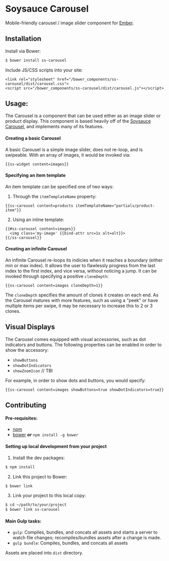 # Soysauce Carousel

Mobile-friendly carousel / image slider component for [Ember](http://emberjs.com/).

## Installation

Install via Bower:
```sh
$ bower install ss-carousel
```

Include JS/CSS scripts into your site:
```
<link rel="stylesheet" href="/bower_components/ss-carousel/dist/carousel.css">
<script src="/bower_components/ss-carousel/dist/carousel.js"></script>
```

## Usage:
The Carousel is a component that can be used either as an image slider
or product display. This component is based heavily off of the [Soysauce Carousel](http://www.soysaucejs.com/#!/api/carousel/intro),
and implements many of its features.

#### Creating a basic Carousel

A basic Carousel is a simple image slider, does not re-loop, and is swipeable.
With an array of images, it would be invoked via:

```
{{ss-widget content=images}}
```

#### Specifying an item template

An item template can be specified one of two ways:

1) Through the `itemTemplateName` property:

```
{{ss-carousel content=products itemTemplateName="partials/product-item"}}
```

2) Using an inline template:

```
{{#ss-carousel content=images}}
  <img class='my-image' {{bind-attr src=1x alt=alt}}>
{{/ss-carousel}}
```

#### Creating an infinite Carousel

An infinite Carousel re-loops its indicies when it reaches a boundary (either min or max index). It allows the user
to flawlessly progress from the last index to the first index, and vice versa, without
noticing a jump. It can be invoked through specifying a positive `cloneDepth`:

```
{{ss-carousel content=images cloneDepth=1}}
```

The `cloneDepth` specifies the amount of clones it creates on each end. As the Carousel matures
with more features, such as using a "peek" or have multiple items per swipe, it may be necessary
to increase this to 2 or 3 clones.

## Visual Displays

The Carousel comes equipped with visual accessories, such as dot indicators and buttons.
The following properties can be enabled in order to show the accessory:

* `showButtons`
* `showDotIndicators`
* `showZoomIcon` // TBI

For example, in order to show dots and buttons, you would specify:
```
{{ss-carousel content=images showButtons=true showDotIndicators=true}}
```

## Contributing

#### Pre-requisites:
* [npm](http://nodejs.org/download/)
* [bower](http://bower.io/) ***or*** `npm install -g bower`

#### Setting up local development from your project
1) Install the dev packages:
```sh
$ npm install
```

2) Link this project to Bower:
```sh
$ bower link
```

3) Link your project to this local copy:
```sh
$ cd ~/path/to/your/project
$ bower link ss-carousel
```

#### Main Gulp tasks:
* `gulp`: Compiles, bundles, and concats all assets and starts a server to watch file changes; recompiles/bundles assets after a change is made.
* `gulp bundle`: Compiles, bundles, and concats all assets

Assets are placed into `dist` directory.
